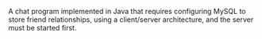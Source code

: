 A chat program implemented in Java that requires configuring MySQL to store friend relationships, using a client/server architecture, and the server must be started first.
